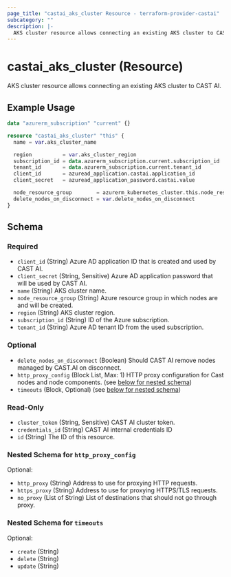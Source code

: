 ```yaml
---
page_title: "castai_aks_cluster Resource - terraform-provider-castai"
subcategory: ""
description: |-
  AKS cluster resource allows connecting an existing AKS cluster to CAST AI.
---
```


# castai_aks_cluster (Resource)

AKS cluster resource allows connecting an existing AKS cluster to CAST AI.

## Example Usage

```terraform
data "azurerm_subscription" "current" {}

resource "castai_aks_cluster" "this" {
  name = var.aks_cluster_name

  region          = var.aks_cluster_region
  subscription_id = data.azurerm_subscription.current.subscription_id
  tenant_id       = data.azurerm_subscription.current.tenant_id
  client_id       = azuread_application.castai.application_id
  client_secret   = azuread_application_password.castai.value

  node_resource_group        = azurerm_kubernetes_cluster.this.node_resource_group
  delete_nodes_on_disconnect = var.delete_nodes_on_disconnect
}
```

<!-- schema generated by tfplugindocs -->
## Schema

### Required

- `client_id` (String) Azure AD application ID that is created and used by CAST AI.
- `client_secret` (String, Sensitive) Azure AD application password that will be used by CAST AI.
- `name` (String) AKS cluster name.
- `node_resource_group` (String) Azure resource group in which nodes are and will be created.
- `region` (String) AKS cluster region.
- `subscription_id` (String) ID of the Azure subscription.
- `tenant_id` (String) Azure AD tenant ID from the used subscription.

### Optional

- `delete_nodes_on_disconnect` (Boolean) Should CAST AI remove nodes managed by CAST.AI on disconnect.
- `http_proxy_config` (Block List, Max: 1) HTTP proxy configuration for Cast nodes and node components. (see [below for nested schema](#nestedblock--http_proxy_config))
- `timeouts` (Block, Optional) (see [below for nested schema](#nestedblock--timeouts))

### Read-Only

- `cluster_token` (String, Sensitive) CAST AI cluster token.
- `credentials_id` (String) CAST AI internal credentials ID
- `id` (String) The ID of this resource.

<a id="nestedblock--http_proxy_config"></a>
### Nested Schema for `http_proxy_config`

Optional:

- `http_proxy` (String) Address to use for proxying HTTP requests.
- `https_proxy` (String) Address to use for proxying HTTPS/TLS requests.
- `no_proxy` (List of String) List of destinations that should not go through proxy.


<a id="nestedblock--timeouts"></a>
### Nested Schema for `timeouts`

Optional:

- `create` (String)
- `delete` (String)
- `update` (String)
